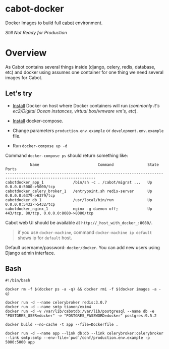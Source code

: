  
cabot-docker
============

Docker Images to build full [cabot](https://github.com/arachnys/cabot) environment.

*Still Not Ready for Production*

Overview
============

As Cabot contains several things inside (django, celery, redis, database, etc) and docker using assumes one container for one thing we need several images for Cabot.




Let's try
------------

- [Install](https://docs.docker.com/installation/) Docker on host where Docker containers will run (*commonly it's ec2/Digital Ocean instances, virtual box/vmware vm's, etc*).

- [Install](https://docs.docker.com/compose/install/) docker-compose.

- Change parameters `production.env.example` or `development.env.example` file.

- Run `docker-compose up -d`

Command `docker-compose ps` should return something like:

```
           Name                          Command               State                    Ports
--------------------------------------------------------------------------------------------------------------
cabotdocker_app_1             /bin/sh -c . /cabot/migrat ...   Up      0.0.0.0:5000->5000/tcp
cabotdocker_celery_broker_1   /entrypoint.sh redis-server      Up      0.0.0.0:6379->6379/tcp
cabotdocker_db_1              /usr/local/bin/run               Up      0.0.0.0:5432->5432/tcp
cabotdocker_nginx_1           nginx -g daemon off;             Up      443/tcp, 80/tcp, 0.0.0.0:8080->8080/tcp
```

Cabot web UI should be available at `http://_host_with_docker_:8080/`.

> if you use `docker-machine`, command `docker-machine ip default` shows ip for `default` host.

Default username/password: `docker/docker`. You can add new users using Django admin interface.

Bash
------

```
#!/bin/bash

docker rm -f $(docker ps -a -q) && docker rmi -f $(docker images -a -q)

docker run -d --name celerybroker redis:3.0.7
docker run -d --name smtp tianon/exim4
docker run -d -v /var/lib/cabotdb:/var/lib/postgresql --name db -e "POSTGRES_USER=docker" -e "POSTGRES_PASSWORD=docker" postgres:9.5.2

docker build --no-cache -t app --file=Dockerfile .

docker run -d --name app --link db:db --link celerybroker:celerybroker --link smtp:smtp --env-file=`pwd`/conf/production.env.example -p 5000:5000 app
```
